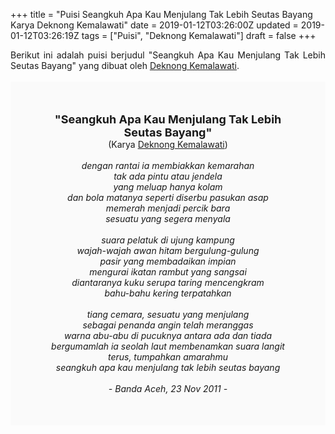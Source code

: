 +++
title = "Puisi Seangkuh Apa Kau Menjulang Tak Lebih Seutas Bayang Karya Deknong Kemalawati"
date = 2019-01-12T03:26:00Z
updated = 2019-01-12T03:26:19Z
tags = ["Puisi", "Deknong Kemalawati"]
draft = false
+++

<div dir="ltr" style="text-align: left;" trbidi="on"><div style="text-align: justify;">Berikut ini adalah puisi berjudul "Seangkuh Apa Kau Menjulang Tak Lebih Seutas Bayang" yang dibuat oleh <a href="https://id.wikipedia.org/wiki/Deknong_Kemalawati" target="_blank">Deknong Kemalawati</a>. </div><br /><div style="background: #FAFAFA; font-size: 14px; height: auto; margin: 0 auto; padding: 50px; text-align: center; width: auto;"><span style="font-size: 18px;"><b>"Seangkuh Apa Kau Menjulang Tak Lebih Seutas Bayang"</b></span><br />(Karya <a href="https://www.sekata.web.id/tags/deknong-kemalawati" target="_blank">Deknong Kemalawati</a>) <br /><br /><i>dengan rantai ia membiakkan kemarahan<br />tak ada pintu atau jendela<br />yang meluap hanya kolam<br />dan bola matanya seperti diserbu pasukan asap<br />memerah menjadi percik bara<br />sesuatu yang segera menyala<br /><br />suara pelatuk di ujung kampung<br />wajah-wajah awan hitam bergulung-gulung<br />pasir yang membadaikan impian<br />mengurai ikatan rambut yang sangsai<br />diantaranya kuku serupa taring  mencengkram<br />bahu-bahu kering terpatahkan<br /><br />tiang cemara, sesuatu yang menjulang<br />sebagai penanda angin telah meranggas<br />warna abu-abu di pucuknya antara ada dan tiada<br />bergumamlah ia seolah laut membenamkan suara langit<br />terus, tumpahkan amarahmu<br />seangkuh apa kau menjulang tak lebih seutas bayang<br /><br />- Banda Aceh, 23 Nov 2011 -</i> </div></div>
